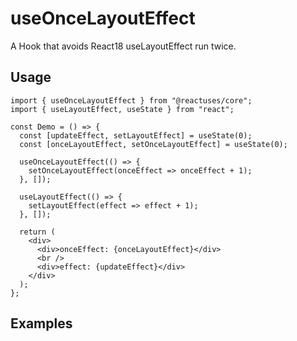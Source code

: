 # useOnceLayoutEffect

A Hook that avoids React18 useLayoutEffect run twice.

## Usage

```tsx
import { useOnceLayoutEffect } from "@reactuses/core";
import { useLayoutEffect, useState } from "react";

const Demo = () => {
  const [updateEffect, setLayoutEffect] = useState(0);
  const [onceLayoutEffect, setOnceLayoutEffect] = useState(0);

  useOnceLayoutEffect(() => {
    setOnceLayoutEffect(onceEffect => onceEffect + 1);
  }, []);

  useLayoutEffect(() => {
    setLayoutEffect(effect => effect + 1);
  }, []);

  return (
    <div>
      <div>onceEffect: {onceLayoutEffect}</div>
      <br />
      <div>effect: {updateEffect}</div>
    </div>
  );
};
```

## Examples

